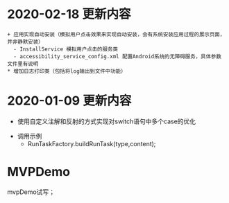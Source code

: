 # 2020-02-18 更新内容
    + 应用实现自动安装（模拟用户点击效果来实现自动安装，会有系统安装应用过程的展示页面，并非静默安装）
      - InstallService 模拟用户点击的服务类
      - accessibility_service_config.xml 配置Android系统的无障碍服务，具体参数文件里有说明
    * 增加日志打印类（包括将log输出到文件中功能）

# 2020-01-09 更新内容
  * 使用自定义注解和反射的方式实现对switch语句中多个case的优化
  + 调用示例
     - RunTaskFactory.buildRunTask(type,content);

# MVPDemo
mvpDemo试写；
